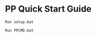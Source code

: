<div class="guide">
        <h1>PP Quick Start Guide</h1>
        <p><code>Run setup.bat</code></p>
        <p><code>Run PPCMD.bat</code></p>
</div>
